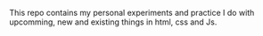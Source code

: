 This repo contains my personal experiments and practice I do with upcomming, new and existing things in html, css and Js.
